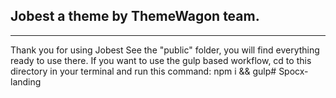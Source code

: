 ## Jobest a theme by ThemeWagon team.
---
Thank you for using Jobest See the "public" folder, you will find everything ready to use there. If you want to use the gulp based workflow, cd to this directory in your terminal and run this command: npm i && gulp# Spocx-landing
